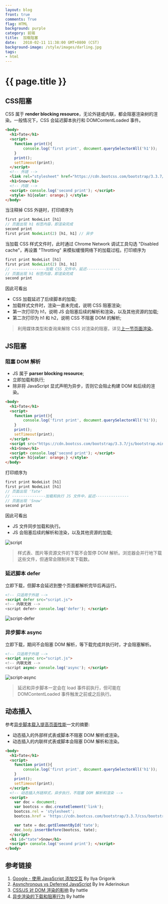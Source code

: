 ```yaml
---
layout: blog
front: true
comments: True
flag: HTML
background: purple
category: 前端
title:  加载阻塞
date:   2018-02-11 11:38:00 GMT+0800 (CST)
background-image: /style/images/darling.jpg
tags:
- html
---
```

# {{ page.title }}

## CSS阻塞

CSS 属于 **render blocking resource**，无论外链或内联，都会阻塞渲染树的渲染。一般情况下，CSS 会延迟脚本执行和 DOMContentLoaded 事件。

```HTML
<body>
  <h1>Tate</h1>
  <script>
    function print(){
        console.log('first print', document.querySelectorAll('h1'));
    }
    print();
    setTimeout(print);
  </script>
  <!-- 外链 -->
  <link rel="stylesheet" href="https://cdn.bootcss.com/bootstrap/3.3.7/css/bootstrap.min.css">
  <h1>Snow</h1>
  <!-- 内联 -->
  <script> console.log('second print'); </script>
  <style> h1{color: orange;} </style>
</body>
```

当注释掉 CSS 外链时，打印顺序为

```js
first print NodeList [h1]
// 页面出现 h1 标签内容，即渲染完成
second print
first print NodeList(2) [h1, h1] // 异步
```

当加载 CSS 样式文件时，此时通过 Chrome Network 调试工具勾选 "Disabled cache"，再设置 "Throtting" 来模拟缓慢网络下的加载过程。打印顺序为

```js
first print NodeList [h1]
first print NodeList(2) [h1, h1]
// ---------------加载 CSS 文件中，延迟---------------
// 页面出现 h1 标签内容，即渲染完成
second print
```

因此可看出

* CSS 加载延迟了后续脚本的加载;
* 加载样式文件时，渲染一直未完成，说明 CSS 阻塞渲染;
* 第一次打印为 h1，说明 JS 会阻塞后续的解析和渲染，以及其他资源的加载;
* 第二次打印为 h1 和 h2，说明 CSS 不阻塞 DOM 的解析;

> 利用媒体类型和查询来解除 CSS 对渲染的阻塞，详见[上一节页面渲染]( {{site.url}}/2018/02/10/html-how-browsers-work.html#%E9%98%BB%E5%A1%9E%E6%B8%B2%E6%9F%93 )。

## JS阻塞

### 阻塞 DOM 解析

* JS 属于 **parser blocking resource**;
* 立即加载和执行;
* 除非将 JavaScript 显式声明为异步，否则它会阻止构建 DOM 和后续的渲染。

```HTML
<body>
  <h1>Tate</h1>
  <script>
    function print(){
        console.log('first print', document.querySelectorAll('h1'));
    }
    print();
    setTimeout(print);
  </script>
  <script src="https://cdn.bootcss.com/bootstrap/3.3.7/js/bootstrap.min.js"></script>
  <h1>Snow</h1>
  <script> console.log('second print'); </script>
  <style> h1{color: orange;} </style>
</body>
```

打印顺序为

```js
first print NodeList [h1]
first print NodeList [h1]
// 页面出现 'Tate'
// ---------------加载和执行 JS 文件中，延迟---------------
// 页面出现 'Snow'
second print
```

因此可看出

* JS 文件同步加载和执行。
* JS 会阻塞后续的解析和渲染，以及其他资源的加载;

![script](https://bitsofco.de/content/images/2017/02/Normal-Execution.png)

> 样式表、图片等资源文件的下载不会暂停 DOM 解析。浏览器会并行地下载这些文件，但通常会限制并发下载数。

### 延迟脚本 defer

立即下载，但脚本会延迟到整个页面都解析完毕后再运行。

```HTML
<!-- 只适用于外链 -->
<script defer src="script.js">
<!-- 内联无效 -->
<script defer> console.log('defer'); </script>
```

![script-defer](https://bitsofco.de/content/images/2017/02/Defer-Execution.png)

### 异步脚本 async

立即下载，期间不会阻塞 DOM 解析，等下载完成并执行时，才会阻塞解析。

```HTML
<!-- 只适用于外链 -->
<script async src="script.js">
<!-- 内联无效 -->
<script async> console.log('async'); </script>
```

![script-async](https://bitsofco.de/content/images/2017/02/Async-Execution.png)

> 延迟和异步脚本一定会在 load 事件前执行，但可能在 DOMContentLoaded 事件触发之前或之后执行。

## 动态插入

参考[异步脚本载入提高页面性能](http://harttle.land/2016/05/18/async-javascript-loading.html)一文的摘要:

* 动态插入的外部样式表或脚本不阻塞 DOM 解析或渲染。
* 动态插入的内联样式表或脚本会阻塞 DOM 解析和渲染。

```HTML
<body>
  <h1>Tate</h1>
  <script>
    function print(){
        console.log('first print', document.querySelectorAll('h1'));
    }
    print();
    setTimeout(print);
  </script>
  <!-- 动态插入外链样式，异步执行，不阻塞 DOM 解析和渲染 -->
  <script>
    var doc = document;
    var bootcss = doc.createElement('link');
    bootcss.rel = 'stylesheet';
    bootcss.href = 'https://cdn.bootcss.com/bootstrap/3.3.7/css/bootstrap.min.css';

    var tate = doc.getElementById('tate');
    doc.body.insertBefore(bootcss, tate);
  </script>
  <h1 id="tate">Snow</h1>
  <script> console.log('second print'); </script>
</body>
```

## 参考链接

1. [Google - 使用 JavaScript 添加交互](https://developers.google.com/web/fundamentals/performance/critical-rendering-path/adding-interactivity-with-javascript) By Ilya Grigorik
1. [Asynchronous vs Deferred JavaScript](https://bitsofco.de/async-vs-defer/) By Ire Aderinokun
1. [CSS/JS 对 DOM 渲染的影响](http://harttle.land/2016/11/26/static-dom-render-blocking.html) By hattle
1. [异步渲染的下载和阻塞行为](http://harttle.land/2016/11/26/dynamic-dom-render-blocking.html) By hattle